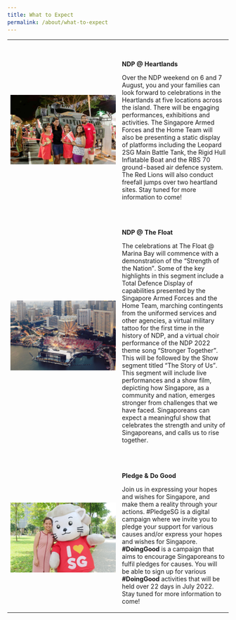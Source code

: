 ```yaml
---
title: What to Expect
permalink: /about/what-to-expect
---
```

<style>
   @media all and (max-width: 768px) {
   tr {
   width: 92vw !important;
   display: flex;
   flex-direction: column;
   align-items: center;
   }
   td {
   width: 87% !important;
   }
   td p {
   padding-right: 0px !important;
   padding-left: 0px !important;
   }
   }
</style>
<table>
   <tbody>
      <tr>
         <td style="width: 240px; padding-top:2rem;"><img src="/images/NDP22 Website Homepage Images 20May2022 11am2.jpg" alt="image"></td>
         <td style="padding-top: 2rem">
            <p> <b>NDP @ Heartlands</b></p>
            <p style="margin-top: 0px">Over the NDP weekend on 6 and 7 August, you and your families can look forward to celebrations in the Heartlands at five locations across the island. There will be engaging performances, exhibitions and activities. The Singapore Armed Forces and the Home Team will also be presenting a static display of platforms including the Leopard 2SG Main Battle Tank, the Rigid Hull Inflatable Boat and the RBS 70 ground-based air defence system. The Red Lions will also conduct freefall jumps over two heartland sites. Stay tuned for more information to come!</p>
         </td>
      </tr>
      <tr>
         <td style="width: 240px; padding-top:2rem;"><img src="/images/NDP22 Website 24May20222.jpg" alt="image"></td>
         <td  style="padding-top: 2rem">
            <p><b>NDP @ The Float</b></p>
            <p style="margin-top: 0px">The celebrations at The Float @ Marina Bay will commence with a demonstration of the “Strength of the Nation”. Some of the key highlights in this segment include a Total Defence Display of capabilities presented by the Singapore Armed Forces and the Home Team, marching contingents from the uniformed services and other agencies, a virtual military tattoo for the first time in the history of NDP, and a virtual choir performance of the NDP 2022 theme song “Stronger Together”. This will be followed by the Show segment <span class="red-ttextt">titled “The Story of Us”</span>. This segment will include live performances and a show film, depicting how Singapore, as a community and nation, emerges stronger from challenges that we have faced. Singaporeans can expect a meaningful  <span class="red-ttextt">show</span> that celebrates the strength and unity of Singaporeans, and calls us to rise together.</p>
         </td>
      </tr>
      <tr>
         <td style="width: 240px; padding-top:2rem;"><img src="/images/NDP22 Website Homepage Images 20May2022 11am.jpg" alt="image"></td>
         <td  style="padding-top: 2rem">
            <p> <b>Pledge & Do Good            </b></p>
            <p style="margin-top: 0px">Join us in expressing your hopes and wishes for Singapore, and make them a reality through your actions. #PledgeSG is a digital campaign where we invite you to pledge your support for various causes and/or express your hopes and wishes for Singapore. <strong>#DoingGood</strong> is a campaign that aims to encourage Singaporeans to fulfil pledges for causes. You will be able to sign up for various <strong>#DoingGood</strong> activities that will be held over 22 days in July 2022. Stay tuned for more information to come!
            </p>
         </td>
      </tr>
   </tbody>
</table>